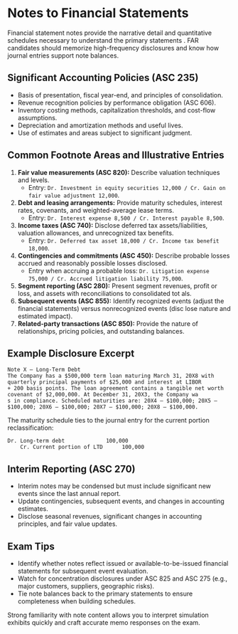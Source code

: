 # Notes to Financial Statements

Financial statement notes provide the narrative detail and quantitative schedules necessary to understand the primary statements
. FAR candidates should memorize high-frequency disclosures and know how journal entries support note balances.

## Significant Accounting Policies (ASC 235)

- Basis of presentation, fiscal year-end, and principles of consolidation.
- Revenue recognition policies by performance obligation (ASC 606).
- Inventory costing methods, capitalization thresholds, and cost-flow assumptions.
- Depreciation and amortization methods and useful lives.
- Use of estimates and areas subject to significant judgment.

## Common Footnote Areas and Illustrative Entries

1. **Fair value measurements (ASC 820):** Describe valuation techniques and levels.
   - Entry: `Dr. Investment in equity securities 12,000 / Cr. Gain on fair value adjustment 12,000`.
2. **Debt and leasing arrangements:** Provide maturity schedules, interest rates, covenants, and weighted-average lease terms.
   - Entry: `Dr. Interest expense 8,500 / Cr. Interest payable 8,500`.
3. **Income taxes (ASC 740):** Disclose deferred tax assets/liabilities, valuation allowances, and unrecognized tax benefits.
   - Entry: `Dr. Deferred tax asset 18,000 / Cr. Income tax benefit 18,000`.
4. **Contingencies and commitments (ASC 450):** Describe probable losses accrued and reasonably possible losses disclosed.
   - Entry when accruing a probable loss: `Dr. Litigation expense 75,000 / Cr. Accrued litigation liability 75,000`.
5. **Segment reporting (ASC 280):** Present segment revenues, profit or loss, and assets with reconciliations to consolidated tot
als.
6. **Subsequent events (ASC 855):** Identify recognized events (adjust the financial statements) versus nonrecognized events (disc
lose nature and estimated impact).
7. **Related-party transactions (ASC 850):** Provide the nature of relationships, pricing policies, and outstanding balances.

## Example Disclosure Excerpt

```
Note X — Long-Term Debt
The Company has a $500,000 term loan maturing March 31, 20X8 with quarterly principal payments of $25,000 and interest at LIBOR
+ 200 basis points. The loan agreement contains a tangible net worth covenant of $2,000,000. At December 31, 20X3, the Company wa
s in compliance. Scheduled maturities are: 20X4 – $100,000; 20X5 – $100,000; 20X6 – $100,000; 20X7 – $100,000; 20X8 – $100,000.
```

The maturity schedule ties to the journal entry for the current portion reclassification:

```text
Dr. Long-term debt             100,000
    Cr. Current portion of LTD      100,000
```

## Interim Reporting (ASC 270)

- Interim notes may be condensed but must include significant new events since the last annual report.
- Update contingencies, subsequent events, and changes in accounting estimates.
- Disclose seasonal revenues, significant changes in accounting principles, and fair value updates.

## Exam Tips

- Identify whether notes reflect issued or available-to-be-issued financial statements for subsequent event evaluation.
- Watch for concentration disclosures under ASC 825 and ASC 275 (e.g., major customers, suppliers, geographic risks).
- Tie note balances back to the primary statements to ensure completeness when building schedules.

Strong familiarity with note content allows you to interpret simulation exhibits quickly and craft accurate memo responses on the
exam.
